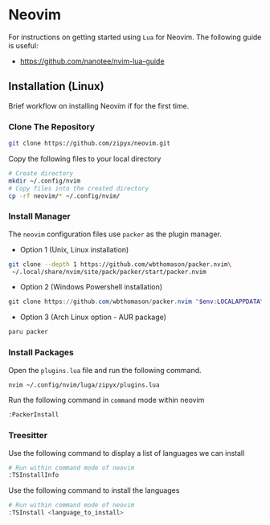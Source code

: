 # Neovim

For instructions on getting started using `Lua` for Neovim. The following guide is useful:
- https://github.com/nanotee/nvim-lua-guide

## Installation (Linux)
Brief workflow on installing Neovim if for the first time.

### Clone The Repository
```bash
git clone https://github.com/zipyx/neovim.git
```

Copy the following files to your local directory
```bash
# Create directory
mkdir ~/.config/nvim
# Copy files into the created directory
cp -rf neovim/* ~/.config/nvim/
```

### Install Manager
The `neovim` configuration files use `packer` as the plugin manager.
- Option 1 (Unix, Linux installation)
```bash
git clone --depth 1 https://github.com/wbthomason/packer.nvim\
 ~/.local/share/nvim/site/pack/packer/start/packer.nvim
```

- Option 2 (Windows Powershell installation)
```powershell
git clone https://github.com/wbthomason/packer.nvim "$env:LOCALAPPDATA\nvim-data\site\pack\packer\start\packer.nvim"
```

- Option 3 (Arch Linux option - AUR package)
```bash
paru packer
```

### Install Packages
Open the `plugins.lua` file and run the following command.
```bash
nvim ~/.config/nvim/luga/zipyx/plugins.lua
```

Run the following command in `command` mode within neovim
```bash
:PackerInstall
```

### Treesitter
Use the following command to display a list of languages we can install
```bash
# Run within command mode of neovim
:TSInstallInfo
```

Use the following command to install the languages
```bash
# Run within command mode of neovim
:TSInstall <language_to_install>
```
